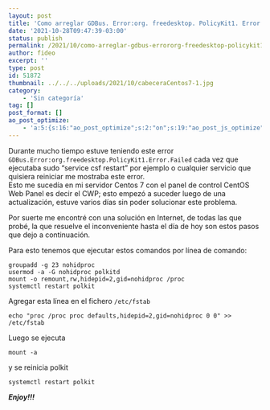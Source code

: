 ```yaml
---
layout: post
title: 'Como arreglar GDBus. Error:org. freedesktop. PolicyKit1. Error. Failed'
date: '2021-10-28T09:47:39-03:00'
status: publish
permalink: /2021/10/como-arreglar-gdbus-errororg-freedesktop-policykit1-error-failed.html
author: fideo
excerpt: ''
type: post
id: 51872
thumbnail: ../../../uploads/2021/10/cabeceraCentos7-1.jpg
category:
    - 'Sin categoría'
tag: []
post_format: []
ao_post_optimize:
    - 'a:5:{s:16:"ao_post_optimize";s:2:"on";s:19:"ao_post_js_optimize";s:2:"on";s:20:"ao_post_css_optimize";s:2:"on";s:12:"ao_post_ccss";s:2:"on";s:16:"ao_post_lazyload";s:2:"on";}'
---
```


Durante mucho tiempo estuve teniendo este error `GDBus.Error:org.freedesktop.PolicyKit1.Error.Failed` cada vez que ejecutaba sudo “service csf restart” por ejemplo o cualquier servicio que quisiera reiniciar me mostraba este error.  
Esto me sucedía en mi servidor Centos 7 con el panel de control CentOS Web Panel es decir el CWP; esto empezó a suceder luego de una actualización, estuve varios días sin poder solucionar este problema.

Por suerte me encontré con una solución en Internet, de todas las que probé, la que resuelve el inconveniente hasta el día de hoy son estos pasos que dejo a continuación.

Para esto tenemos que ejecutar estos comandos por línea de comando:

```
groupadd -g 23 nohidproc
usermod -a -G nohidproc polkitd
mount -o remount,rw,hidepid=2,gid=nohidproc /proc
systemctl restart polkit
```

Agregar esta línea en el fichero `/etc/fstab`

```
echo "proc /proc proc defaults,hidepid=2,gid=nohidproc 0 0" >> /etc/fstab
```

Luego se ejecuta

```
mount -a
```

y se reinicia polkit

```
systemctl restart polkit
```

***Enjoy!!!***